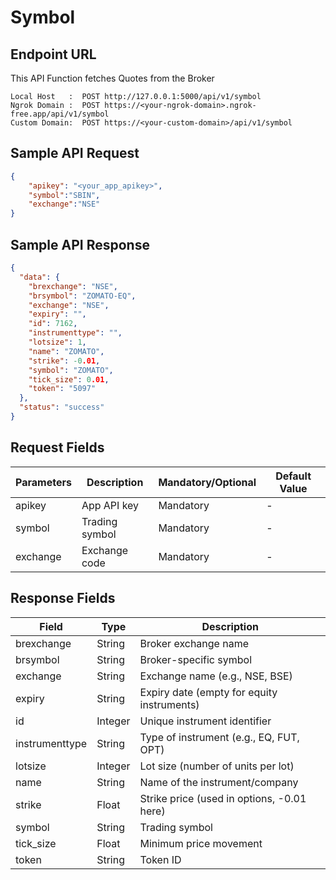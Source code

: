 # Symbol

## Endpoint URL

This API Function fetches Quotes from the Broker

```http
Local Host   :  POST http://127.0.0.1:5000/api/v1/symbol
Ngrok Domain :  POST https://<your-ngrok-domain>.ngrok-free.app/api/v1/symbol
Custom Domain:  POST https://<your-custom-domain>/api/v1/symbol
```



## Sample API Request

```json
{
    "apikey": "<your_app_apikey>",
    "symbol":"SBIN", 
    "exchange":"NSE"     
}

```

###

## Sample API Response

```json
{
  "data": {
    "brexchange": "NSE",
    "brsymbol": "ZOMATO-EQ",
    "exchange": "NSE",
    "expiry": "",
    "id": 7162,
    "instrumenttype": "",
    "lotsize": 1,
    "name": "ZOMATO",
    "strike": -0.01,
    "symbol": "ZOMATO",
    "tick_size": 0.01,
    "token": "5097"
  },
  "status": "success"
}
```



## Request Fields



| Parameters | Description    | Mandatory/Optional | Default Value |
| ---------- | -------------- | ------------------ | ------------- |
| apikey     | App API key    | Mandatory          | -             |
| symbol     | Trading symbol | Mandatory          | -             |
| exchange   | Exchange code  | Mandatory          | -             |





## Response Fields

| Field          | Type    | Description                                |
| -------------- | ------- | ------------------------------------------ |
| brexchange     | String  | Broker exchange name                       |
| brsymbol       | String  | Broker-specific symbol                     |
| exchange       | String  | Exchange name (e.g., NSE, BSE)             |
| expiry         | String  | Expiry date (empty for equity instruments) |
| id             | Integer | Unique instrument identifier               |
| instrumenttype | String  | Type of instrument (e.g., EQ, FUT, OPT)    |
| lotsize        | Integer | Lot size (number of units per lot)         |
| name           | String  | Name of the instrument/company             |
| strike         | Float   | Strike price (used in options, -0.01 here) |
| symbol         | String  | Trading symbol                             |
| tick\_size     | Float   | Minimum price movement                     |
| token          | String  | Token ID                                   |
